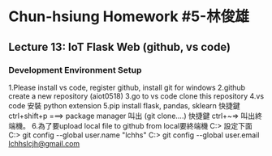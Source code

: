# Chun-hsiung Homework #5-林俊雄
## Lecture 13: IoT Flask Web (github, vs code)
### Development Environment Setup
1.Please install vs code, register github, install git for windows
2.github create a new repository (aiot0518)
3.go to vs code clone this repository
4.vs code 安裝 python extension
5.pip install flask, pandas, sklearn
    快捷鍵 ctrl+shift+p ===> package manager 叫出 (git clone....)
    快捷鍵 ctrl+~=> 叫出終端機。
6.為了要upload local file to github from local要終端機 C:> 設定下面
C:> git config --global user.name "lchhs"
C:> git config --global user.email lchhslcjh@gmail.com
